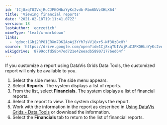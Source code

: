 ```yaml
---
id: '1Cj8xqTUIVxjRuCJPKOHbaYyKc2vdb-Rbm6NVzXHLX64'
title: 'Viewing financial reports'
date: '2021-02-18T19:11:41.072Z'
version: 18
lastAuthor: 'egrzetich'
mimeType: 'text/x-markdown'
links:
  - 'gdoc:1Ghj2RP8IERXm7OKIAoAj3YYh7sVV18xr5-Nf3UzBxHY'
source: 'https://drive.google.com/open?id=1Cj8xqTUIVxjRuCJPKOHbaYyKc2vdb-Rbm6NVzXHLX64'
wikigdrive: '8799ccfd58b47ed721e42eeadb589071776ed64f'
---
```

If you customize a report using DataVis Grids Data Tools, the customized report will only be available to you.  
1. Select the side menu. The side menu appears.
2. Select <strong>Reports</strong>. The system displays a list of reports.
3. From the list, select <strong>Financials</strong>. The system displays a list of financial reports.
4. Select the report to view. The system displays the report.
5. Work with the information in the report as described in [Using DataVis Grids - Data Tools](gdoc:1Ghj2RP8IERXm7OKIAoAj3YYh7sVV18xr5-Nf3UzBxHY) or download the information.
6. Select the <strong>Financials</strong> tab to return to the list of financial reports.
